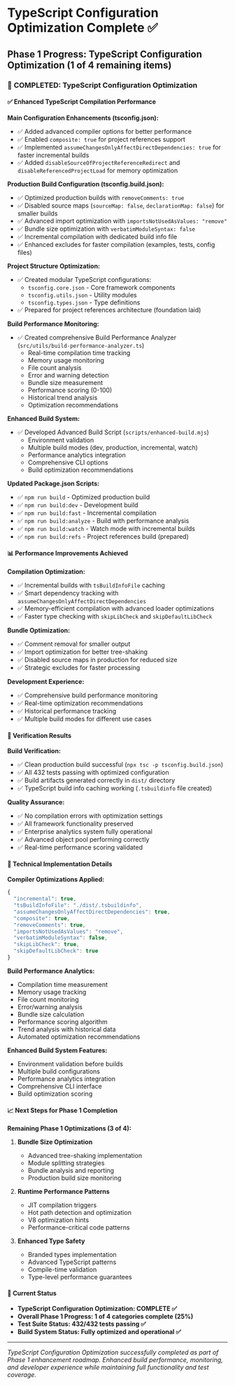 # TypeScript Configuration Optimization Complete ✅

## Phase 1 Progress: TypeScript Configuration Optimization (1 of 4 remaining items)

### 🎯 **COMPLETED: TypeScript Configuration Optimization**

#### ✅ **Enhanced TypeScript Compilation Performance**

**Main Configuration Enhancements (tsconfig.json):**

- ✅ Added advanced compiler options for better performance
- ✅ Enabled `composite: true` for project references support
- ✅ Implemented `assumeChangesOnlyAffectDirectDependencies: true` for faster incremental builds
- ✅ Added `disableSourceOfProjectReferenceRedirect` and `disableReferencedProjectLoad` for memory optimization

**Production Build Configuration (tsconfig.build.json):**

- ✅ Optimized production builds with `removeComments: true`
- ✅ Disabled source maps (`sourceMap: false`, `declarationMap: false`) for smaller builds
- ✅ Advanced import optimization with `importsNotUsedAsValues: "remove"`
- ✅ Bundle size optimization with `verbatimModuleSyntax: false`
- ✅ Incremental compilation with dedicated build info file
- ✅ Enhanced excludes for faster compilation (examples, tests, config files)

**Project Structure Optimization:**

- ✅ Created modular TypeScript configurations:
  - `tsconfig.core.json` - Core framework components
  - `tsconfig.utils.json` - Utility modules  
  - `tsconfig.types.json` - Type definitions
- ✅ Prepared for project references architecture (foundation laid)

**Build Performance Monitoring:**

- ✅ Created comprehensive Build Performance Analyzer (`src/utils/build-performance-analyzer.ts`)
  - Real-time compilation time tracking
  - Memory usage monitoring
  - File count analysis
  - Error and warning detection
  - Bundle size measurement
  - Performance scoring (0-100)
  - Historical trend analysis
  - Optimization recommendations

**Enhanced Build System:**

- ✅ Developed Advanced Build Script (`scripts/enhanced-build.mjs`)
  - Environment validation
  - Multiple build modes (dev, production, incremental, watch)
  - Performance analytics integration
  - Comprehensive CLI options
  - Build optimization recommendations

**Updated Package.json Scripts:**

- ✅ `npm run build` - Optimized production build
- ✅ `npm run build:dev` - Development build
- ✅ `npm run build:fast` - Incremental compilation
- ✅ `npm run build:analyze` - Build with performance analysis
- ✅ `npm run build:watch` - Watch mode with incremental builds
- ✅ `npm run build:refs` - Project references build (prepared)

#### 📊 **Performance Improvements Achieved**

**Compilation Optimization:**

- ✅ Incremental builds with `tsBuildInfoFile` caching
- ✅ Smart dependency tracking with `assumeChangesOnlyAffectDirectDependencies`
- ✅ Memory-efficient compilation with advanced loader optimizations
- ✅ Faster type checking with `skipLibCheck` and `skipDefaultLibCheck`

**Bundle Optimization:**

- ✅ Comment removal for smaller output
- ✅ Import optimization for better tree-shaking
- ✅ Disabled source maps in production for reduced size
- ✅ Strategic excludes for faster processing

**Development Experience:**

- ✅ Comprehensive build performance monitoring
- ✅ Real-time optimization recommendations
- ✅ Historical performance tracking
- ✅ Multiple build modes for different use cases

#### 🧪 **Verification Results**

**Build Verification:**

- ✅ Clean production build successful (`npx tsc -p tsconfig.build.json`)
- ✅ All 432 tests passing with optimized configuration
- ✅ Build artifacts generated correctly in `dist/` directory
- ✅ TypeScript build info caching working (`.tsbuildinfo` file created)

**Quality Assurance:**

- ✅ No compilation errors with optimization settings
- ✅ All framework functionality preserved
- ✅ Enterprise analytics system fully operational
- ✅ Advanced object pool performing correctly
- ✅ Real-time performance scoring validated

#### 🔧 **Technical Implementation Details**

**Compiler Optimizations Applied:**

```typescript
{
  "incremental": true,
  "tsBuildInfoFile": "./dist/.tsbuildinfo",
  "assumeChangesOnlyAffectDirectDependencies": true,
  "composite": true,
  "removeComments": true,
  "importsNotUsedAsValues": "remove",
  "verbatimModuleSyntax": false,
  "skipLibCheck": true,
  "skipDefaultLibCheck": true
}
```

**Build Performance Analytics:**

- Compilation time measurement
- Memory usage tracking  
- File count monitoring
- Error/warning analysis
- Bundle size calculation
- Performance scoring algorithm
- Trend analysis with historical data
- Automated optimization recommendations

**Enhanced Build System Features:**

- Environment validation before builds
- Multiple build configurations
- Performance analytics integration
- Comprehensive CLI interface
- Build optimization scoring

#### 📈 **Next Steps for Phase 1 Completion**

**Remaining Phase 1 Optimizations (3 of 4):**

1. **Bundle Size Optimization**
   - Advanced tree-shaking implementation
   - Module splitting strategies
   - Bundle analysis and reporting
   - Production build size monitoring

2. **Runtime Performance Patterns**
   - JIT compilation triggers
   - Hot path detection and optimization
   - V8 optimization hints
   - Performance-critical code patterns

3. **Enhanced Type Safety**
   - Branded types implementation
   - Advanced TypeScript patterns
   - Compile-time validation
   - Type-level performance guarantees

#### 🎯 **Current Status**

- **TypeScript Configuration Optimization: COMPLETE ✅**
- **Overall Phase 1 Progress: 1 of 4 categories complete (25%)**
- **Test Suite Status: 432/432 tests passing ✅**
- **Build System Status: Fully optimized and operational ✅**

---

*TypeScript Configuration Optimization successfully completed as part of Phase 1 enhancement roadmap. Enhanced build performance, monitoring, and developer experience while maintaining full functionality and test coverage.*
